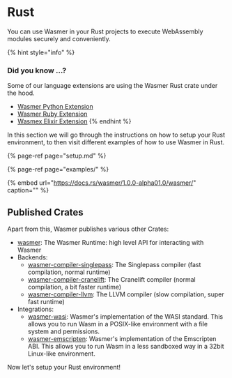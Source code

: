 # Rust

You can use Wasmer in your Rust projects to execute WebAssembly modules securely and conveniently.

{% hint style="info" %}
### Did you know ...?

Some of our language extensions are using the Wasmer Rust crate under the hood.

* [Wasmer Python Extension](https://github.com/wasmerio/python-ext-wasm)
* [Wasmer Ruby Extension](https://github.com/wasmerio/ruby-ext-wasm)
* [Wasmex Elixir Extension](https://github.com/tessi/wasmex)
{% endhint %}

In this section we will go through the instructions on how to setup your Rust environment, to then visit different examples of how to use Wasmer in Rust.

{% page-ref page="setup.md" %}

{% page-ref page="examples/" %}

{% embed url="https://docs.rs/wasmer/1.0.0-alpha01.0/wasmer/" caption="" %}

## Published Crates

Apart from this, Wasmer publishes various other Crates:

* [wasmer]: The Wasmer Runtime: high level API for interacting with Wasmer
* Backends:
  * [wasmer-compiler-singlepass]: The Singlepass compiler \(fast compilation, normal runtime\)
  * [wasmer-compiler-cranelift]: The Cranelift compiler \(normal compilation, a bit faster runtime\)
  * [wasmer-compiler-llvm]: The LLVM compiler \(slow compilation, super fast runtime\)
* Integrations:
  * [wasmer-wasi]: Wasmer's implementation of the WASI standard. This allows you to run Wasm in a POSIX-like environment with a file system and permissions.
  * [wasmer-emscripten]: Wasmer's implementation of the Emscripten ABI. This allows you to run Wasm in a less sandboxed way in a 32bit Linux-like environment.

Now let's setup your Rust environment!

[wasmer]: https://crates.io/crates/wasmer/
[wasmer-compiler-singlepass]: https://crates.io/crates/wasmer-compiler-singlepass
[wasmer-compiler-cranelift]: https://crates.io/crates/wasmer-compiler-cranelift
[wasmer-compiler-llvm]: https://crates.io/crates/wasmer-compiler-llvm
[wasmer-wasi]: https://crates.io/crates/wasmer-wasi
[wasmer-emscripten]: https://crates.io/crates/wasmer-emscripten
